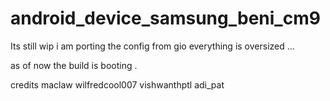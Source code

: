 android_device_samsung_beni_cm9
===============================

Its still wip i am porting the config from gio everything is oversized ...

as of now the build is booting .

credits
maclaw
wilfredcool007
vishwanthptl
adi_pat
